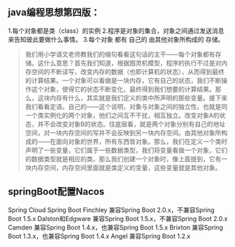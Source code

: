 ## java编程思想第四版：
1.每个对象都是类（class）的实例
2.程序是对象的集合，对象之间通过发送消息来告知彼此要做什么事情。
3.每个对象  都有  自己的  由其他对象所构成的 存储。
> 我们用小学语文老师教我们的缩句看看这句话的主干——每个对象都有存储。这什么意思？首先我们知道，根据图灵机模型，程序的执行不过是对内存空间的不断读写，改变内存的数据（也即计算机的状态），从而得到最终的计算结果。一个对象可以看做是一块内存，它有自己的状态，我们不断操作这个对象，使得它的状态不断变化，最终得到我们想要的计算结果。那么，这块内存有什么，其实就是我们定义的类中所声明的那些变量。接下来我们看看定语。自己的——这个说明，对象与对象之间的独立性。也就是同一个类实例化的两个对象，他们之间互不干扰，相互独立。改变对象A的状态，并不会改变对象B的状态。往底层看，就是两个对象分别有自己的地址空间，对一块内存空间的写并不会反映到另一块内存空间。由其他对象所构成的——在面向对象的世界，所有东西皆对象。那么，我们在定义一个类时声明了一些变量，它们属于一些数据类型，我们将变量看做一个对象，它们的数据类型就是相应的类。那么我们创建一个对象时，像上面提到，它有一块内存空间，内存空间里面就是类定义的变量，这些变量就是其他对象。



## springBoot配置Nacos
Spring Cloud Spring Boot
Finchley 兼容Spring Boot 2.0.x，不兼容Spring Boot 1.5.x
Dalston和Edgware 兼容Spring Boot 1.5.x，不兼容Spring Boot 2.0.x
Camden 兼容Spring Boot 1.4.x，也兼容Spring Boot 1.5.x
Brixton 兼容Spring Boot 1.3.x，也兼容Spring Boot 1.4.x
Angel 兼容Spring Boot 1.2.x